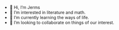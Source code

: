 - 👋 Hi, I’m Jerms
- 👀 I’m interested in literature and math.
- 🌱 I’m currently learning the ways of life.
- 💞️ I’m looking to collaborate on things of our interest.

<!---
Farsightsky/Farsightsky is a ✨ special ✨ repository because its `README.md` (this file) appears on your GitHub profile.
You can click the Preview link to take a look at your changes.
--->
